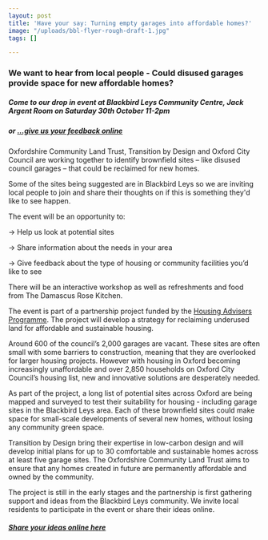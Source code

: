 ```yaml
---
layout: post
title: 'Have your say: Turning empty garages into affordable homes?'
image: "/uploads/bbl-flyer-rough-draft-1.jpg"
tags: []

---
```

### We want to hear from local people - **Could disused garages provide space for new affordable homes?**

##### Come to our drop in event at Blackbird Leys Community Centre, Jack Argent Room on **Saturday 30th October 11-2pm**

##### or [...give us your feedback online](https://docs.google.com/forms/d/e/1FAIpQLSeG-FHl5PZH958SVHy0BZ8fB95hO6giCBBDOXZWEO9SLnZXOg/viewform?usp=sf_link)

Oxfordshire Community Land Trust, Transition by Design and Oxford City Council are working together to identify brownfield sites – like disused council garages – that could be reclaimed for new homes.

Some of the sites being suggested are in Blackbird Leys so we are inviting local people to join and share their thoughts on if this is something they'd like to see happen.

The event will be an opportunity to:

→ Help us look at potential sites

→ Share information about the needs in your area

→ Give feedback about the type of housing or community facilities you’d like to see

There will be an interactive workshop as well as refreshments and food from The Damascus Rose Kitchen.

The event is part of a partnership project funded by the [Housing Advisers Programme](https://www.local.gov.uk/housingadvisersprogramme). The project will develop a strategy for reclaiming underused land for affordable and sustainable housing.

Around 600 of the council’s 2,000 garages are vacant. These sites are often small with some barriers to construction, meaning that they are overlooked for larger housing projects. However with housing in Oxford becoming increasingly unaffordable and over 2,850 households on Oxford City Council’s housing list, new and innovative solutions are desperately needed.

As part of the project, a long list of potential sites across Oxford are being mapped and surveyed to test their suitability for housing - including garage sites in the Blackbird Leys area. Each of these brownfield sites could make space for small-scale developments of several new homes, without losing any community green space.

Transition by Design bring their expertise in low-carbon design and will develop initial plans for up to 30 comfortable and sustainable homes across at least five garage sites. The Oxfordshire Community Land Trust aims to ensure that any homes created in future are permanently affordable and owned by the community.

The project is still in the early stages and the partnership is first gathering support and ideas from the Blackbird Leys community. We invite local residents to participate in the event or share their ideas online.

##### [Share your ideas online here](https://docs.google.com/forms/d/e/1FAIpQLSeG-FHl5PZH958SVHy0BZ8fB95hO6giCBBDOXZWEO9SLnZXOg/viewform?usp=sf_link)